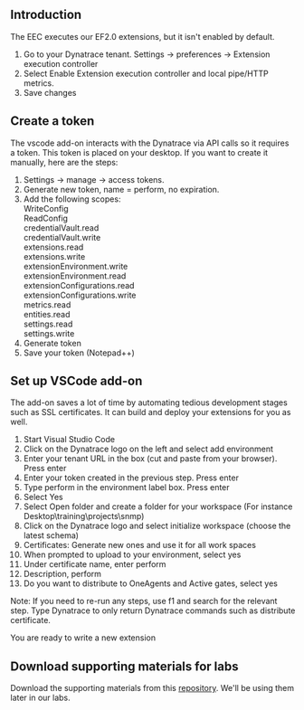 ## Introduction 
The EEC executes our EF2.0 extensions, but it isn't enabled by default.  

1. Go to your Dynatrace tenant. Settings -> preferences -> Extension execution controller  
2. Select Enable Extension execution controller and local pipe/HTTP metrics.
3. Save changes

## Create a token
The vscode add-on interacts with the Dynatrace via API calls so it requires a token. This token is placed on your desktop. If you want to create it manually, here are the steps:

1. Settings -> manage -> access tokens.  
2. Generate new token, name = perform, no expiration.
3. Add the following scopes:   
    WriteConfig  
    ReadConfig  
    credentialVault.read  
    credentialVault.write  
    extensions.read  
    extensions.write  
    extensionEnvironment.write  
    extensionEnvironment.read  
    extensionConfigurations.read  
    extensionConfigurations.write  
    metrics.read  
    entities.read  
    settings.read  
    settings.write  
4. Generate token
5. Save your token (Notepad++)  

## Set up VSCode add-on  
The add-on saves a lot of time by automating tedious development stages such as SSL certificates. It can build and deploy your extensions for you as well.  

1. Start Visual Studio Code
2. Click on the Dynatrace logo on the left and select add environment
3. Enter your tenant URL in the box (cut and paste from your browser). Press enter
4. Enter your token created in the previous step. Press enter
5. Type perform in the environment label box. Press enter
6. Select Yes
7. Select Open folder and create a folder for your workspace (For instance Desktop\training\projects\snmp)
8. Click on the Dynatrace logo and select initialize workspace (choose the latest schema)
9. Certificates: Generate new ones and use it for all work spaces
10. When prompted to upload to your environment, select yes
11. Under certificate name, enter perform
12. Description, perform
13. Do you want to distribute to OneAgents and Active gates, select yes

Note: If you need to re-run any steps, use f1 and search for the relevant step. Type Dynatrace to only return Dynatrace commands such as distribute certificate.

You are ready to write a new extension

## Download supporting materials for labs

Download the supporting materials from this [repository](https://github.com/tukanuk/supporting-materials). We'll be using them later in our labs.


